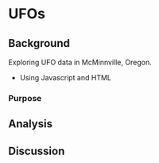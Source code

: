 # UFOs
## Background
Exploring UFO data in McMinnville, Oregon.

* Using Javascript and HTML

### Purpose

## Analysis


## Discussion
